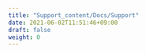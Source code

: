 ```yaml
---
title: "Support_content/Docs/Support"
date: 2021-06-02T11:51:46+09:00
draft: false
weight: 0
---
```


